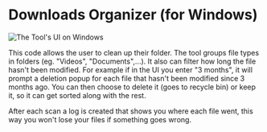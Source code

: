 # Downloads Organizer (for Windows)
![The Tool's UI on Windows](https://github.com/user-attachments/assets/e3fa68ce-2642-4cc1-9de1-77d6a0a8ce47)

This code allows the user to clean up their folder. The tool groups file types in folders (eg. "Videos", "Documents",...). 
It also can filter how long the file hasn't been modified. For example if in the UI you enter "3 months", it will prompt a deletion popup for each file that hasn't been modified
since 3 months ago. You can then choose to delete it (goes to recycle bin) or keep it, so it can get sorted along with the rest. 

After each scan a log is created that shows you where each file went,
this way you won't lose your files if something goes wrong.
